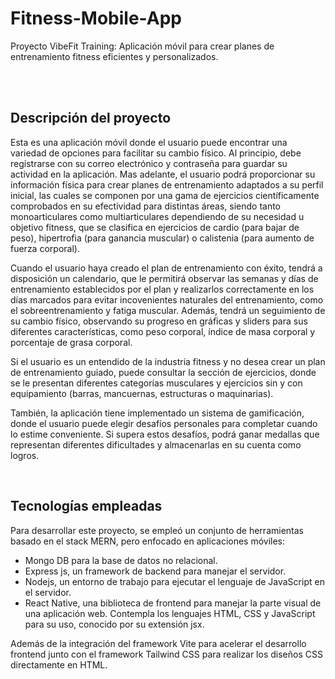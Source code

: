 # Fitness-Mobile-App
Proyecto VibeFit Training: Aplicación móvil para crear planes de entrenamiento fitness eficientes y personalizados.

<br><br>

## Descripción del proyecto
Esta es una aplicación móvil donde el usuario puede encontrar una variedad de opciones para facilitar su cambio físico. Al principio, debe registrarse con su correo electrónico y contraseña para guardar su actividad en la aplicación. Mas adelante, el usuario podrá proporcionar su información física para crear planes de entrenamiento adaptados a su perfil inicial, las cuales se componen por una gama de ejercicios científicamente comprobados en su efectividad para distintas áreas, siendo tanto monoarticulares como multiarticulares dependiendo de su necesidad u objetivo fitness, que se clasifica en ejercicios de cardio (para bajar de peso), hipertrofia (para ganancia muscular) o calistenia (para aumento de fuerza corporal). 

Cuando el usuario haya creado el plan de entrenamiento con éxito, tendrá a disposición un calendario, que le permitirá observar las semanas y días de entrenamiento establecidos por el plan y realizarlos correctamente en los días marcados para evitar incovenientes naturales del entrenamiento, como el sobreentrenamiento y fatiga muscular. Además, tendrá un seguimiento de su cambio físico, observando su progreso en gráficas y sliders para sus diferentes características, como peso corporal, índice de masa corporal y porcentaje de grasa corporal.

Si el usuario es un entendido de la industria fitness y no desea crear un plan de entrenamiento guiado, puede consultar la sección de ejercicios, donde se le presentan diferentes categorías musculares y ejercicios sin y con equipamiento (barras, mancuernas, estructuras o maquinarias).

También, la aplicación tiene implementado un sistema de gamificación, donde el usuario puede elegir desafíos personales para completar cuando lo estime conveniente. Si supera estos desafíos, podrá ganar medallas que representan diferentes dificultades y almacenarlas en su cuenta como logros.

<br>

## Tecnologías empleadas
Para desarrollar este proyecto, se empleó un conjunto de herramientas basado en el stack MERN, pero enfocado en aplicaciones móviles: 
* Mongo DB para la base de datos no relacional.
* Express js, un framework de backend para manejar el servidor.
* Nodejs, un entorno de trabajo para ejecutar el lenguaje de JavaScript en el servidor.
* React Native, una biblioteca de frontend para manejar la parte visual de una aplicación web. Contempla los lenguajes HTML, CSS y JavaScript para su uso, conocido por su extensión jsx.

Además de la integración del framework Vite para acelerar el desarrollo frontend junto con el framework Tailwind CSS para realizar los diseños CSS directamente en HTML.
